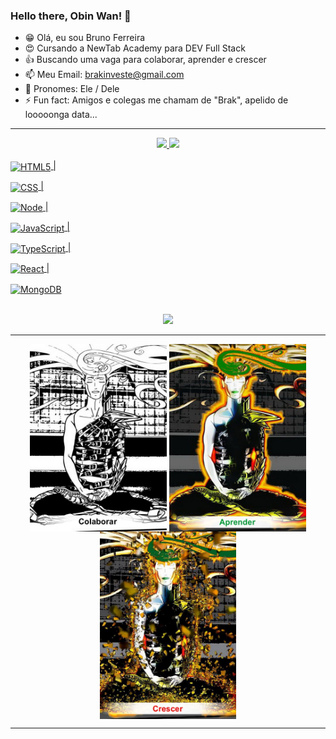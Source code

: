 ### Hello there, Obin Wan! 👋


- 😁 Olá, eu sou Bruno Ferreira
- 😍 Cursando a NewTab Academy para DEV Full Stack
- 👍 Buscando uma vaga para colaborar, aprender e crescer
- 📫 Meu Email: brakinveste@gmail.com
- 🧔 Pronomes: Ele / Dele
- ⚡ Fun fact: Amigos e colegas me chamam de "Brak", apelido de looooonga data...

  
  
<div align="center">
  <hr size="10">
  <a href="https://github.com/Brakinveste">
  <img height="130em" src="https://github-readme-stats.vercel.app/api?username=Brakinveste&show_icons=true&theme=dark&include_all_commits=true&count_private=true"/>
  <img height="130em" src="https://github-readme-stats.vercel.app/api/top-langs/?username=Brakinveste&layout=compact&langs_count=7&theme=dark"/>
</div>
  
<div style="inline_block"><br>
  <img align="center" alt="HTML5" height="35" width="72" 
       src="https://img.shields.io/badge/HTML5-E34F26?style=for-the-badge&logo=html5&logoColor=white"> |
  
  <img align="center" alt="CSS" height="35" width="72" 
       src="https://img.shields.io/badge/CSS3-1572B6?style=for-the-badge&logo=css3&logoColor=white"> |
  
  <img align="center" alt="Node" height="35" width="72" 
       src="https://img.shields.io/badge/Node.js-43853D?style=for-the-badge&logo=node.js&logoColor=white"> |
  
  <img align="center" alt="JavaScript" height="35" width="82" 
       src="https://img.shields.io/badge/JavaScript-F7DF1E?style=for-the-badge&logo=javascript&logoColor=black"> | 
  
  <img align="center" alt="TypeScript" height="35" width="82" 
       src="https://img.shields.io/badge/TypeScript-007ACC?style=for-the-badge&logo=typescript&logoColor=white"> |
  
  <img align="center" alt="React" height="35" width="72" 
       src="https://img.shields.io/badge/React-20232A?style=for-the-badge&logo=react&logoColor=61DAFB"> |
  
  <img align="center" alt="MongoDB" height="35" width="72" 
       src="https://img.shields.io/badge/MongoDB-4EA94B?style=for-the-badge&logo=mongodb&logoColor=white"> 
  
    
</div>
  
<br>

<div align="center">
    <a href="https://www.linkedin.com/in/bruno-front-end" target="_blank"><img src="https://img.shields.io/badge/-LinkedIn-%230077B5?style=for-the-badge&logo=linkedin&logoColor=white"></a> 
 </div>
  
<div align="center"> 
  <hr size="10">
    <img align="center" alt="Colaborar" height="300em" src="https://github.com/Brakinveste/Brakinveste/blob/main/colaborar.jpg">
   <img align="center" alt="Aprender" height="300em" src="https://github.com/Brakinveste/Brakinveste/blob/main/aprender.jpg">
  <img align="center" alt="Crescer" height="300em" src="https://github.com/Brakinveste/Brakinveste/blob/main/crescer.jpg">
  <hr size="10">
</div>
  
  
 
